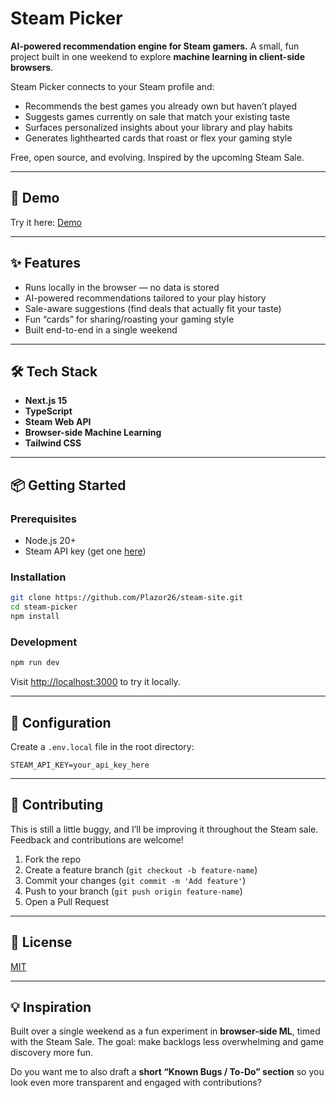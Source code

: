 # Steam Picker

**AI-powered recommendation engine for Steam gamers.**
A small, fun project built in one weekend to explore **machine learning in client-side browsers**.

Steam Picker connects to your Steam profile and:

* Recommends the best games you already own but haven’t played
* Suggests games currently on sale that match your existing taste
* Surfaces personalized insights about your library and play habits
* Generates lighthearted cards that roast or flex your gaming style

Free, open source, and evolving. Inspired by the upcoming Steam Sale.

---

## 🚀 Demo

Try it here: [Demo](steampicker.plazor.xyz)

---

## ✨ Features

* Runs locally in the browser — no data is stored
* AI-powered recommendations tailored to your play history
* Sale-aware suggestions (find deals that actually fit your taste)
* Fun “cards” for sharing/roasting your gaming style
* Built end-to-end in a single weekend

---

## 🛠️ Tech Stack

* **Next.js 15**
* **TypeScript**
* **Steam Web API**
* **Browser-side Machine Learning**
* **Tailwind CSS**

---

## 📦 Getting Started

### Prerequisites

* Node.js 20+
* Steam API key (get one [here](https://steamcommunity.com/dev/apikey))

### Installation

```bash
git clone https://github.com/Plazor26/steam-site.git
cd steam-picker
npm install
```

### Development

```bash
npm run dev
```

Visit [http://localhost:3000](http://localhost:3000) to try it locally.

---

## 🔧 Configuration

Create a `.env.local` file in the root directory:

```env
STEAM_API_KEY=your_api_key_here
```

---

## 🤝 Contributing

This is still a little buggy, and I’ll be improving it throughout the Steam sale.
Feedback and contributions are welcome!

1. Fork the repo
2. Create a feature branch (`git checkout -b feature-name`)
3. Commit your changes (`git commit -m 'Add feature'`)
4. Push to your branch (`git push origin feature-name`)
5. Open a Pull Request

---

## 📝 License

[MIT](LICENSE)

---

## 💡 Inspiration

Built over a single weekend as a fun experiment in **browser-side ML**, timed with the Steam Sale.
The goal: make backlogs less overwhelming and game discovery more fun.

Do you want me to also draft a **short “Known Bugs / To-Do” section** so you look even more transparent and engaged with contributions?
